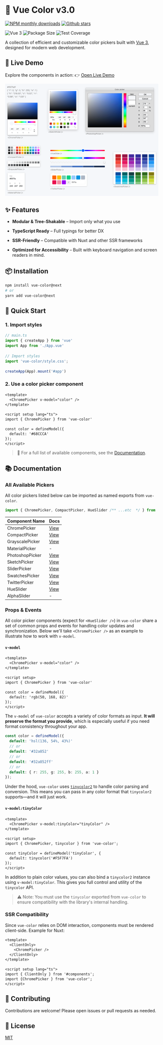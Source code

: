 # 🎨 Vue Color v3.0

<p>
  <a href="https://www.npmjs.com/package/vue-color"><img src="https://img.shields.io/npm/dm/vue-color.svg" alt="NPM monthly downloads" /></a>
  <a href="https://github.com/linx4200/vue-color"><img src="https://img.shields.io/github/stars/linx4200/vue-color?style=social" alt="Github stars" /></a>
</p>

![Vue 3](https://img.shields.io/badge/Vue-3.0-brightgreen)
![Package Size](https://img.shields.io/bundlephobia/minzip/vue-color)
![Test Coverage](https://codecov.io/gh/linx4200/vue-color/branch/main/graph/badge.svg)

A collection of efficient and customizable color pickers built with [Vue 3](https://vuejs.org/), designed for modern web development.

## 🧪 Live Demo

Explore the components in action: 👉 [Open Live Demo](https://linx4200.github.io/vue-color/)

<img src="./docs/pickers.png" style="width: 800px;">

## ✨ Features

- **Modular & Tree-Shakable** – Import only what you use

- **TypeScript Ready** – Full typings for better DX

- **SSR-Friendly** – Compatible with Nuxt and other SSR frameworks

- **Optimized for Accessibility** – Built with keyboard navigation and screen readers in mind.

## 📦 Installation

```bash
npm install vue-color@next
# or
yarn add vue-color@next
```

## 🚀 Quick Start

### 1. Import styles

```ts
// main.ts
import { createApp } from 'vue'
import App from './App.vue'

// Import styles
import 'vue-color/style.css';

createApp(App).mount('#app')
```

### 2. Use a color picker component

```vue
<template>
  <ChromePicker v-model="color" />
</template>

<script setup lang="ts">
import { ChromePicker } from 'vue-color'

const color = defineModel({
  default: '#68CCCA'
});
</script>
```

> 📘 For a full list of available components, see the [Documentation](#all-available-pickers).

## 📚 Documentation

### All Available Pickers

All color pickers listed below can be imported as named exports from `vue-color`.

```ts
import { ChromePicker, CompactPicker, HueSlider /** ...etc  */ } from 'vue-color';
```

| Component Name | Docs |
| ------- | ------- |
|  ChromePicker  |  [View](./docs/components/ChromePicker.md)  |
|  CompactPicker   | [View](./docs/components/CompactPicker.md)   |
|  GrayscalePicker   | [View](./docs/components/GrayscalePicker.md)   |
|  MaterialPicker   |  -  |
|  PhotoshopPicker   | [View](./docs/components/PhotoshopPicker.md)   |
|  SketchPicker   |  [View](./docs/components/SketchPicker.md)  |
|  SliderPicker   | [View](./docs/components/SliderPicker.md)   |
|  SwatchesPicker   | [View](./docs/components/SwatchesPicker.md)   |
|  TwitterPicker   |  [View](./docs/components/TwitterPicker.md)  |
|  HueSlider   |  [View](./docs/components/HueSlider.md)  |
|  AlphaSlider   |  -  |

### Props & Events

All color picker components (expect for `<HueSlider />`) in `vue-color` share a set of common props and events for handling color updates and synchronization.
Below we'll take `<ChromePicker />` as an example to illustrate how to work with `v-model`.

#### `v-model`

```vue
<template>
  <ChromePicker v-model="color" />
</template>

<script setup>
import { ChromePicker } from 'vue-color'

const color = defineModel({
  default: 'rgb(50, 168, 82)'
});
</script>
```

The `v-model` of `vue-color` accepts a variety of color formats as input. **It will preserve the format you provide**, which is especially useful if you need format consistency throughout your app.

```ts
const color = defineModel({
  default: 'hsl(136, 54%, 43%)'
  // or
  default: '#32a852'
  // or
  default: '#32a852ff'
  // or
  default: { r: 255, g: 255, b: 255, a: 1 }
});
```

Under the hood, `vue-color` uses [`tinycolor2`](https://www.npmjs.com/package/tinycolor2) to handle color parsing and conversion.
This means you can pass in any color format that `tinycolor2` supports—and it will just work.

#### `v-model:tinyColor`

```vue
<template>
  <ChromePicker v-model:tinyColor="tinyColor" />
</template>

<script setup>
import { ChromePicker, tinycolor } from 'vue-color';

const tinyColor = defineModel('tinyColor', {
  default: tinycolor('#F5F7FA')
});
</script>
```

In addition to plain color values, you can also bind a `tinycolor2` instance using `v-model:tinyColor`.
This gives you full control and utility of the `tinycolor` API.

> ⚠️ Note: You must use the `tinycolor` exported from `vue-color` to ensure compatibility with the library's internal handling.

### SSR Compatibility

Since `vue-color` relies on DOM interaction, components must be rendered client-side. Example for Nuxt:

```vue
<template>
  <ClientOnly>
    <ChromePicker />
  </ClientOnly>
</template>

<script setup lang="ts">
import { ClientOnly } from '#components';
import {ChromePicker } from 'vue-color';
</script>
```

## 🤝 Contributing

Contributions are welcome! Please open issues or pull requests as needed.

## 📄 License

[MIT](./LICENSE)
